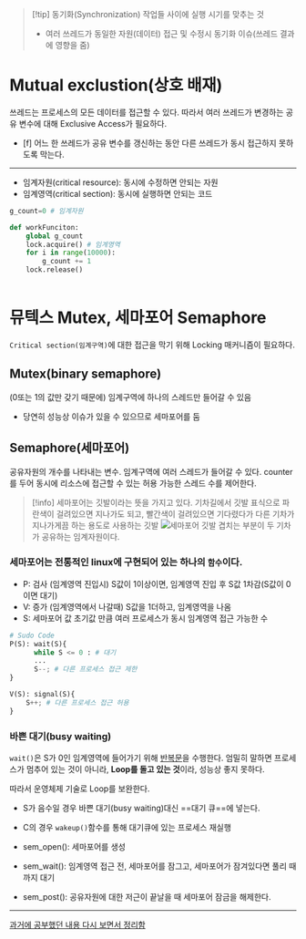 > [!tip] 동기화(Synchronization)
> 작업들 사이에 실행 시기를 맞추는 것
> - 여러 쓰레드가 동일한 자원(데이터) 접근 및 수정시 동기화 이슈(쓰레드 결과에 영향을 줌)

# Mutual exclustion(상호 배재)

쓰레드는 프로세스의 모든 데이터를 접근할 수 있다. 따라서 여러 쓰레드가 변경하는 공유 변수에 대해 Exclusive Access가 필요하다.

- [f] 어느 한 쓰레드가 공유 변수를 갱신하는 동안 다른 쓰레드가 동시 접근하지 못하도록 막는다.
---
- 임계자원(critical resource): 동시에 수정하면 안되는 자원
- 임계영역(critical section): 동시에 실행하면 안되는 코드


```python
g_count=0 # 임계자원

def workFunciton:
	global g_count
	lock.acquire() # 임계영역
	for i in range(10000):
		g_count += 1
	lock.release()
	
```

# 뮤텍스 Mutex, 세마포어 Semaphore

`Critical section(임계구역)`에 대한 접근을 막기 위해 Locking 매커니즘이 필요하다.

## Mutex(binary semaphore)

(0또는 1의 값만 갖기 때문에) 임계구역에 하나의 스레드만 들어갈 수 있음
- 당연히 성능상 이슈가 있을 수 있으므로 세마포어를 둠

## Semaphore(세마포어)

공유자원의 개수를 나타내는 변수. 임계구역에 여러 스레드가 들어갈 수 있다.
counter를 두어 동시에 리소스에 접근할 수 있는 허용 가능한 스레드 수를 제어한다.

> [!info] 세마포어는 깃발이라는 뜻을 가지고 있다.
> 기차길에서 깃발 표식으로 파란색이 걸려있으면 지나가도 되고, 빨간색이 걸려있으면 기다렸다가 다른 기차가 지나가게끔 하는 용도로 사용하는 깃발
> ![세마포어 깃발](https://www.notion.so/image/https%3A%2F%2Fs3-us-west-2.amazonaws.com%2Fsecure.notion-static.com%2F3bea1db0-8669-484c-9489-c86f9985dfda%2FUntitled.png?table=block&id=0d64d686-9e78-48bf-b00f-c4e820cf64ef&spaceId=6f17c40e-8b35-441b-8c72-e335140f0143&width=2000&userId=6bbec50e-093d-4597-99fe-6b12d5b139c6&cache=v2)
> 겹치는 부분이 두 기차가 공유하는 임계자원이다.

### 세마포어는 전통적인 linux에 구현되어 있는 하나의 `함수`이다.

- P: 검사 (임계영역 진입시)
	S값이 1이상이면, 임계영역 진입 후 S값 1차감(S값이 0이면 대기)
- V: 증가 (임계영역에서 나갈때)
	S값을 1더하고, 임계영역을 나옴
- S: 세마포어 값
	초기값 만큼 여러 프로세스가 동시 임계영역 접근 가능한 수

```python
# Sudo Code
P(S): wait(S){ 
	  while S <= 0 : # 대기 
	  ... 
	  S--; # 다른 프로세스 접근 제한 
} 

V(S): signal(S){ 
	S++; # 다른 프로세스 접근 허용 
}
```

### 바쁜 대기(busy waiting)

`wait()`은 S가 0인 임계영역에 들어가기 위해 <u>반복문</u>을 수행한다.
엄밀히 말하면 프로세스가 멈추어 있는 것이 아니라, **Loop를 돌고 있는 것**이라, 성능상 좋지 못하다.

따라서 운영체제 기술로 Loop를 보완한다.
- S가 음수일 경우 바쁜 대기(busy waiting)대신 ==대기 큐==에 넣는다.
- C의 경우 `wakeup()`함수를 통해 대기큐에 있는 프로세스 재실행

- sem_open(): 세마포어를 생성 
- sem_wait(): 임계영역 접근 전, 세마포어를 잠그고, 세마포어가 잠겨있다면 풀리 때 까지 대기
- sem_post(): 공유자원에 대한 저근이 끝날을 때 세마포어 잠금을 해제한다.



---
[과거에 공부했던 내용 다시 보면서 정리함](https://melangyun.notion.site/Thread-06305742473a42f9b8f972fcec82e8e2)